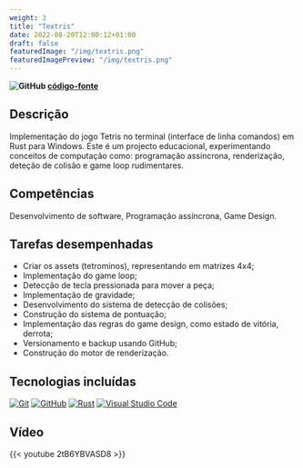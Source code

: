 ```yaml
---
weight: 3
title: "Textris"
date: 2022-08-20T12:00:12+01:00
draft: false
featuredImage: "/img/textris.png"
featuredImagePreview: "/img/textris.png"
---
```


**![GitHub](/img/github-icon-2.svg) [código-fonte](https://github.com/Tsarbomba69-com/textris)**

## Descrição

Implementação do jogo Tetris no terminal (interface de linha comandos) em Rust para Windows. Este é um projecto educacional, experimentando conceitos de computação como: programação assíncrona, renderização, deteção de colisão e game loop rudimentares.

## Competências

Desenvolvimento de software, Programação assíncrona, Game Design.

## Tarefas desempenhadas

* Criar os assets (tetrominos), representando em matrizes 4x4;
* Implementação do game loop;
* Detecção de tecla pressionada para mover a peça;
* Implementação de gravidade;
* Desenvolvimento do sistema de detecção de colisões;
* Construção do sistema de pontuação;
* Implementação das regras do game design, como estado de vitória, derrota;
* Versionamento e backup usando GitHub;
* Construção do motor de renderização.

## Tecnologias incluídas
<!-- 150x150 px img size -->
[![Git](/img/git-icon.svg)](https://git-scm.com)
[![GitHub](/img/github-icon-1.svg)](https://github.com)
[![Rust](/img/rust.svg)](https://www.rust-lang.org)
[![Visual Studio Code](/img/visual-studio-code-1.svg)](https://code.visualstudio.com)

## Vídeo

{{< youtube 2tB6YBVASD8 >}}
